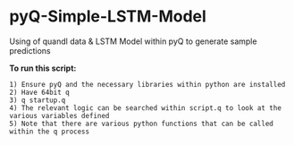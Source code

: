 # pyQ-Simple-LSTM-Model
Using of quandl data &amp; LSTM Model within pyQ to generate sample predictions

**To run this script:**
```
1) Ensure pyQ and the necessary libraries within python are installed
2) Have 64bit q 
3) q startup.q
4) The relevant logic can be searched within script.q to look at the various variables defined
5) Note that there are various python functions that can be called within the q process 
```
